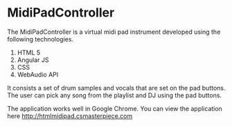 # MidiPadController

The MidiPadController is a virtual midi pad instrument developed using the following technologies. 

1) HTML 5
2) Angular JS
3) CSS
4) WebAudio API

It consists a set of drum samples and vocals that are set on the pad buttons. The user can pick any song from the playlist and DJ using the pad buttons. 

The application works well in Google Chrome. You can view the application here http://htmlmidipad.csmasterpiece.com
